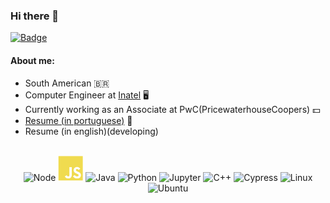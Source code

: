 ### Hi there 👋

[![Badge](https://img.shields.io/static/v1?label=&message=Luiza&color=informational&style=flat-square&logo=Linkedin&logoColor=white&link=https://www.linkedin.com/in/luizamonroe/)](https://www.linkedin.com/in/luizamonroe/)


#### About me:

- South American 🇧🇷
- Computer Engineer at [Inatel](https://inatel.br/home/) 🖥️
- Currently working as an Associate at PwC(PricewaterhouseCoopers) 💵
- [Resume (in portuguese)](https://github.com/luizamonroe/LuizaMonroe/blob/main/Curriculo_LuizaMonroePadua2.pdf) 📄 
- Resume (in english)(developing) 

<div align="center" style="display: inline_block"><br>
 <img src="https://www.vectorlogo.zone/logos/nodejs/nodejs-icon.svg" alt="Node" title="Node" width="40" height="40"/>
  <img src="https://raw.githubusercontent.com/devicons/devicon/master/icons/javascript/javascript-plain.svg" alt="Javascript" title="Javascript" width="40" height="40"/>   
  <img src="https://www.vectorlogo.zone/logos/java/java-icon.svg" alt="Java" title="Java" width="40" height="40"/>
  <img src="https://www.vectorlogo.zone/logos/python/python-icon.svg" alt="Python" title="Python" width="40" height="40">
  <img src="https://www.vectorlogo.zone/logos/jupyter/jupyter-icon.svg" alt="Jupyter" title="Jupyter" width="40" height="40">
  <img src="https://cdn-icons-png.flaticon.com/512/6132/6132222.png" alt="C++" title="C++" width="40" height="40">
  <img src="https://raw.githubusercontent.com/get-icon/geticon/master/icons/cypress.svg" alt="Cypress" title="Cypress" width="40" height="40">
  <img src="https://www.vectorlogo.zone/logos/linux/linux-icon.svg" alt="Linux" title="Linux" width="40" height="40">
  <img src="https://www.vectorlogo.zone/logos/ubuntu/ubuntu-icon.svg" alt="Ubuntu" title="Ubuntu" width="40" height="40">
</div>
